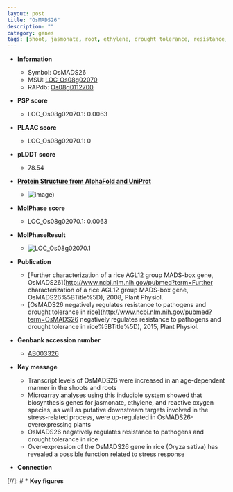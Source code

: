 ```yaml
---
layout: post
title: "OsMADS26"
description: ""
category: genes
tags: [shoot, jasmonate, root, ethylene, drought tolerance, resistance, pathogen resistance, pathogen, stress response]
---
```


* **Information**  
    + Symbol: OsMADS26  
    + MSU: [LOC_Os08g02070](http://rice.plantbiology.msu.edu/cgi-bin/ORF_infopage.cgi?orf=LOC_Os08g02070)  
    + RAPdb: [Os08g0112700](http://rapdb.dna.affrc.go.jp/viewer/gbrowse_details/irgsp1?name=Os08g0112700)  

* **PSP score**  
    + LOC_Os08g02070.1: 0.0063 

* **PLAAC score**  
    + LOC_Os08g02070.1: 0 

* **pLDDT score**
    + 78.54

* **[Protein Structure from AlphaFold and UniProt](https://www.uniprot.org/uniprotkb/Q0J8G8/entry#structure)**
    + ![image](https://ricepsp.github.io/images/Q0/AF-Q0J8G8-F1.png))

* **MolPhase score**
    + LOC_Os08g02070.1: 0.0063

* **MolPhaseResult**
    + ![LOC_Os08g02070.1](https://ricepsp.github.io/pictures/LOC_Os08g/LOC_Os08g02070.1.png)

* **Publication**  
    + [Further characterization of a rice AGL12 group MADS-box gene, OsMADS26](http://www.ncbi.nlm.nih.gov/pubmed?term=Further characterization of a rice AGL12 group MADS-box gene, OsMADS26%5BTitle%5D), 2008, Plant Physiol.
    + [OsMADS26 negatively regulates resistance to pathogens and drought tolerance in rice](http://www.ncbi.nlm.nih.gov/pubmed?term=OsMADS26 negatively regulates resistance to pathogens and drought tolerance in rice%5BTitle%5D), 2015, Plant Physiol.

* **Genbank accession number**  
    + [AB003326](http://www.ncbi.nlm.nih.gov/nuccore/AB003326)

* **Key message**  
    + Transcript levels of OsMADS26 were increased in an age-dependent manner in the shoots and roots
    + Microarray analyses using this inducible system showed that biosynthesis genes for jasmonate, ethylene, and reactive oxygen species, as well as putative downstream targets involved in the stress-related process, were up-regulated in OsMADS26-overexpressing plants
    + OsMADS26 negatively regulates resistance to pathogens and drought tolerance in rice
    + Over-expression of the OsMADS26 gene in rice (Oryza sativa) has revealed a possible function related to stress response

* **Connection**  

[//]: # * **Key figures**  


